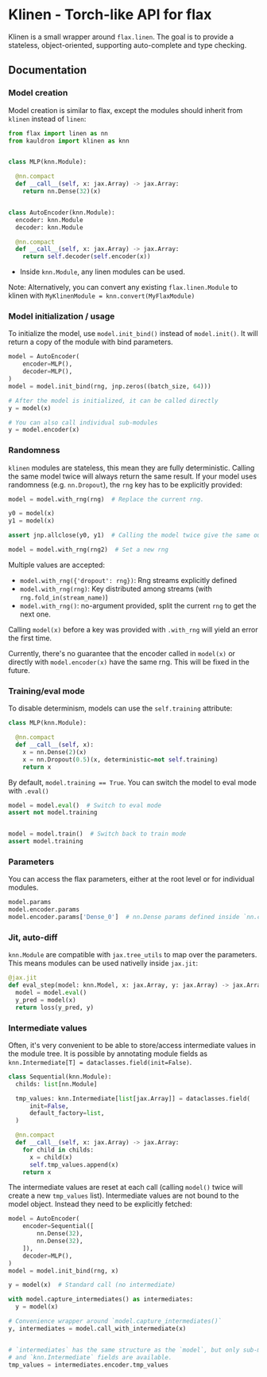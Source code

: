 # Klinen - Torch-like API for flax

Klinen is a small wrapper around `flax.linen`. The goal is to provide a
stateless, object-oriented, supporting auto-complete and type checking.

## Documentation

### Model creation

Model creation is similar to flax, except the modules should inherit from
`klinen` instead of `linen`:

```python
from flax import linen as nn
from kauldron import klinen as knn


class MLP(knn.Module):

  @nn.compact
  def __call__(self, x: jax.Array) -> jax.Array:
    return nn.Dense(32)(x)


class AutoEncoder(knn.Module):
  encoder: knn.Module
  decoder: knn.Module

  @nn.compact
  def __call__(self, x: jax.Array) -> jax.Array:
    return self.decoder(self.encoder(x))
```

* Inside `knn.Module`, any linen modules can be used.

Note: Alternatively, you can convert any existing `flax.linen.Module` to klinen
with `MyKlinenModule = knn.convert(MyFlaxModule)`

### Model initialization / usage

To initialize the model, use `model.init_bind()` instead of `model.init()`. It
will return a copy of the module with bind parameters.

```python
model = AutoEncoder(
    encoder=MLP(),
    decoder=MLP(),
)
model = model.init_bind(rng, jnp.zeros((batch_size, 64)))

# After the model is initialized, it can be called directly
y = model(x)

# You can also call individual sub-modules
y = model.encoder(x)
```

### Randomness

`klinen` modules are stateless, this mean they are fully deterministic. Calling
the same model twice will always return the same result. If your model uses
randomness (e.g. `nn.Dropout`), the `rng` key has to be explicitly provided:

```python
model = model.with_rng(rng)  # Replace the current rng.

y0 = model(x)
y1 = model(x)

assert jnp.allclose(y0, y1)  # Calling the model twice give the same output

model = model.with_rng(rng2)  # Set a new rng
```

Multiple values are accepted:

* `model.with_rng({'dropout': rng})`: Rng streams explicitly defined
* `model.with_rng(rng)`: Key distributed among streams (with
  `rng.fold_in(stream_name)`)
* `model.with_rng()`: no-argument provided, split the current `rng` to get the
  next one.

Calling `model(x)` before a key was provided with `.with_rng` will yield an
error the first time.

Currently, there's no guarantee that the encoder called in `model(x)` or
directly with `model.encoder(x)` have the same rng. This will be fixed in the
future.

### Training/eval mode

To disable determinism, models can use the `self.training` attribute:

```python
class MLP(knn.Module):

  @nn.compact
  def __call__(self, x):
    x = nn.Dense(2)(x)
    x = nn.Dropout(0.5)(x, deterministic=not self.training)
    return x
```

By default, `model.training == True`. You can switch the model to eval mode
with `.eval()`

```python
model = model.eval()  # Switch to eval mode
assert not model.training


model = model.train()  # Switch back to train mode
assert model.training
```

### Parameters

You can access the flax parameters, either at the root level or for individual
modules.

```python
model.params
model.encoder.params
model.encoder.params['Dense_0']  # nn.Dense params defined inside `nn.compact`
```

### Jit, auto-diff

`knn.Module` are compatible with `jax.tree_utils` to map over the parameters.
This means modules can be used nativelly inside `jax.jit`:

```python
@jax.jit
def eval_step(model: knn.Model, x: jax.Array, y: jax.Array) -> jax.Array:
  model = model.eval()
  y_pred = model(x)
  return loss(y_pred, y)
```

### Intermediate values

Often, it's very convenient to be able to store/access intermediate values
in the module tree. It is possible by annotating module fields as
`knn.Intermediate[T] = dataclasses.field(init=False)`.

```python
class Sequential(knn.Module):
  childs: list[nn.Module]

  tmp_values: knn.Intermediate[list[jax.Array]] = dataclasses.field(
      init=False,
      default_factory=list,
  )

  @nn.compact
  def __call__(self, x: jax.Array) -> jax.Array:
    for child in childs:
      x = child(x)
      self.tmp_values.append(x)
    return x
```

The intermediate values are reset at each call (calling `model()` twice
will create a new `tmp_values` list). Intermediate values are not bound to
the model object. Instead they need to be explicitly fetched:

```python
model = AutoEncoder(
    encoder=Sequential([
        nn.Dense(32),
        nn.Dense(32),
    ]),
    decoder=MLP(),
)
model = model.init_bind(rng, x)

y = model(x)  # Standard call (no intermediate)

with model.capture_intermediates() as intermediates:
  y = model(x)

# Convenience wrapper around `model.capture_intermediates()`
y, intermediates = model.call_with_intermediate(x)


# `intermediates` has the same structure as the `model`, but only sub-modules
# and `knn.Intermediate` fields are available.
tmp_values = intermediates.encoder.tmp_values
```
